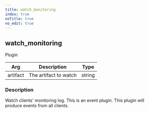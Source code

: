```yaml
---
title: watch_monitoring
index: true
noTitle: true
no_edit: true
---
```




<div class="vql_item"></div>


## watch_monitoring
<span class='vql_type pull-right page-header'>Plugin</span>



<div class="vqlargs"></div>

Arg | Description | Type
----|-------------|-----
artifact|The artifact to watch|string

### Description

Watch clients' monitoring log. This is an event plugin. This
plugin will produce events from all clients.



